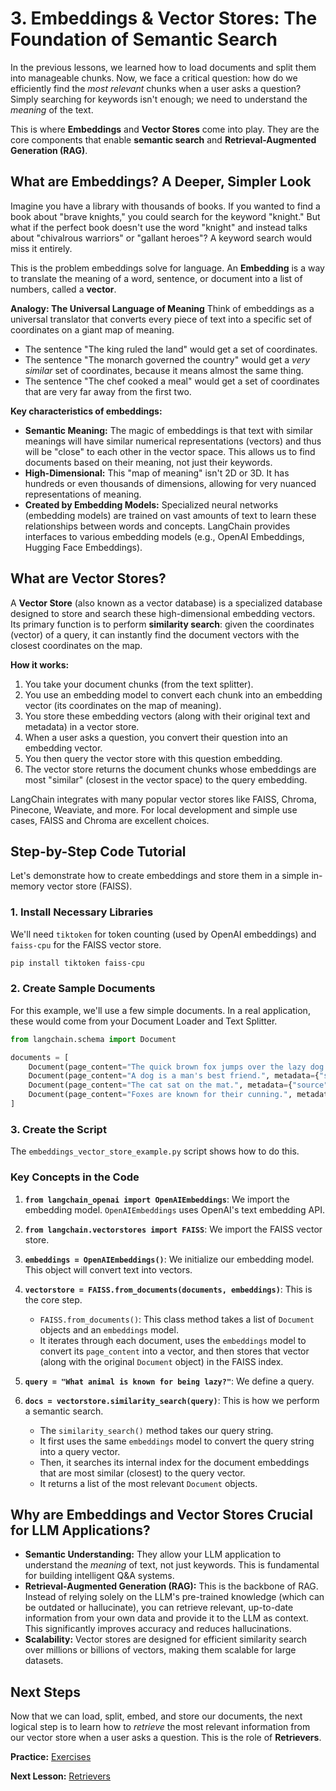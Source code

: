 # 3. Embeddings & Vector Stores: The Foundation of Semantic Search

In the previous lessons, we learned how to load documents and split them into manageable chunks. Now, we face a critical question: how do we efficiently find the *most relevant* chunks when a user asks a question? Simply searching for keywords isn't enough; we need to understand the *meaning* of the text.

This is where **Embeddings** and **Vector Stores** come into play. They are the core components that enable **semantic search** and **Retrieval-Augmented Generation (RAG)**.

## What are Embeddings? A Deeper, Simpler Look

Imagine you have a library with thousands of books. If you wanted to find a book about "brave knights," you could search for the keyword "knight." But what if the perfect book doesn't use the word "knight" and instead talks about "chivalrous warriors" or "gallant heroes"? A keyword search would miss it entirely.

This is the problem embeddings solve for language. An **Embedding** is a way to translate the meaning of a word, sentence, or document into a list of numbers, called a **vector**.

**Analogy: The Universal Language of Meaning**
Think of embeddings as a universal translator that converts every piece of text into a specific set of coordinates on a giant map of meaning.
-   The sentence "The king ruled the land" would get a set of coordinates.
-   The sentence "The monarch governed the country" would get a *very similar* set of coordinates, because it means almost the same thing.
-   The sentence "The chef cooked a meal" would get a set of coordinates that are very far away from the first two.

**Key characteristics of embeddings:**
*   **Semantic Meaning:** The magic of embeddings is that text with similar meanings will have similar numerical representations (vectors) and thus will be "close" to each other in the vector space. This allows us to find documents based on their meaning, not just their keywords.
*   **High-Dimensional:** This "map of meaning" isn't 2D or 3D. It has hundreds or even thousands of dimensions, allowing for very nuanced representations of meaning.
*   **Created by Embedding Models:** Specialized neural networks (embedding models) are trained on vast amounts of text to learn these relationships between words and concepts. LangChain provides interfaces to various embedding models (e.g., OpenAI Embeddings, Hugging Face Embeddings).

## What are Vector Stores?

A **Vector Store** (also known as a vector database) is a specialized database designed to store and search these high-dimensional embedding vectors. Its primary function is to perform **similarity search**: given the coordinates (vector) of a query, it can instantly find the document vectors with the closest coordinates on the map.

**How it works:**
1.  You take your document chunks (from the text splitter).
2.  You use an embedding model to convert each chunk into an embedding vector (its coordinates on the map of meaning).
3.  You store these embedding vectors (along with their original text and metadata) in a vector store.
4.  When a user asks a question, you convert their question into an embedding vector.
5.  You then query the vector store with this question embedding.
6.  The vector store returns the document chunks whose embeddings are most "similar" (closest in the vector space) to the query embedding.

LangChain integrates with many popular vector stores like FAISS, Chroma, Pinecone, Weaviate, and more. For local development and simple use cases, FAISS and Chroma are excellent choices.

## Step-by-Step Code Tutorial

Let's demonstrate how to create embeddings and store them in a simple in-memory vector store (FAISS).

### 1. Install Necessary Libraries

We'll need `tiktoken` for token counting (used by OpenAI embeddings) and `faiss-cpu` for the FAISS vector store.

```bash
pip install tiktoken faiss-cpu
```

### 2. Create Sample Documents

For this example, we'll use a few simple documents. In a real application, these would come from your Document Loader and Text Splitter.

```python
from langchain.schema import Document

documents = [
    Document(page_content="The quick brown fox jumps over the lazy dog.", metadata={"source": "sentence1"}),
    Document(page_content="A dog is a man's best friend.", metadata={"source": "sentence2"}),
    Document(page_content="The cat sat on the mat.", metadata={"source": "sentence3"}),
    Document(page_content="Foxes are known for their cunning.", metadata={"source": "sentence4"}),
]
```

### 3. Create the Script

The `embeddings_vector_store_example.py` script shows how to do this.

### Key Concepts in the Code

1.  **`from langchain_openai import OpenAIEmbeddings`**: We import the embedding model. `OpenAIEmbeddings` uses OpenAI's text embedding API.

2.  **`from langchain.vectorstores import FAISS`**: We import the FAISS vector store.

3.  **`embeddings = OpenAIEmbeddings()`**: We initialize our embedding model. This object will convert text into vectors.

4.  **`vectorstore = FAISS.from_documents(documents, embeddings)`**: This is the core step.
    *   `FAISS.from_documents()`: This class method takes a list of `Document` objects and an `embeddings` model.
    *   It iterates through each document, uses the `embeddings` model to convert its `page_content` into a vector, and then stores that vector (along with the original `Document` object) in the FAISS index.

5.  **`query = "What animal is known for being lazy?"`**: We define a query.

6.  **`docs = vectorstore.similarity_search(query)`**: This is how we perform a semantic search.
    *   The `similarity_search()` method takes our query string.
    *   It first uses the same `embeddings` model to convert the query string into a query vector.
    *   Then, it searches its internal index for the document embeddings that are most similar (closest) to the query vector.
    *   It returns a list of the most relevant `Document` objects.

## Why are Embeddings and Vector Stores Crucial for LLM Applications?

*   **Semantic Understanding:** They allow your LLM application to understand the *meaning* of text, not just keywords. This is fundamental for building intelligent Q&A systems.
*   **Retrieval-Augmented Generation (RAG):** This is the backbone of RAG. Instead of relying solely on the LLM's pre-trained knowledge (which can be outdated or hallucinate), you can retrieve relevant, up-to-date information from your own data and provide it to the LLM as context. This significantly improves accuracy and reduces hallucinations.
*   **Scalability:** Vector stores are designed for efficient similarity search over millions or billions of vectors, making them scalable for large datasets.

## Next Steps

Now that we can load, split, embed, and store our documents, the next logical step is to learn how to *retrieve* the most relevant information from our vector store when a user asks a question. This is the role of **Retrievers**.

**Practice:** [Exercises](./exercises.md)

**Next Lesson:** [Retrievers](./../04-retrievers/README.md)
